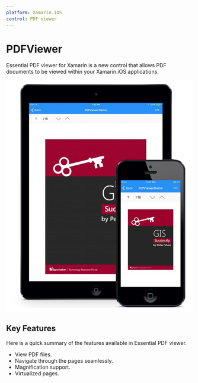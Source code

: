 ```yaml
---
platform: Xamarin.iOS
control: PDF viewer
---
```


# PDFViewer

Essential PDF viewer for Xamarin is a new control that allows PDF documents to be viewed within your Xamarin.iOS applications.

![](pdfviewer_images/pdfviewer.png)

## Key Features

Here is a quick summary of the features available in Essential PDF viewer.

* View PDF files.
* Navigate through the pages seamlessly.
* Magnification support.
* Virtualized pages.

